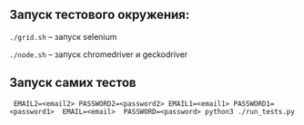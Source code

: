 ## Запуск тестового окружения:

`./grid.sh` – запуск selenium

`./node.sh` – запуск chromedriver и geckodriver

## Запуск самих тестов

```
 EMAIL2=<email2> PASSWORD2=<password2> EMAIL1=<email1> PASSWORD1=<password1>  EMAIL=<email>  PASSWORD=<password> python3 ./run_tests.py

``` 